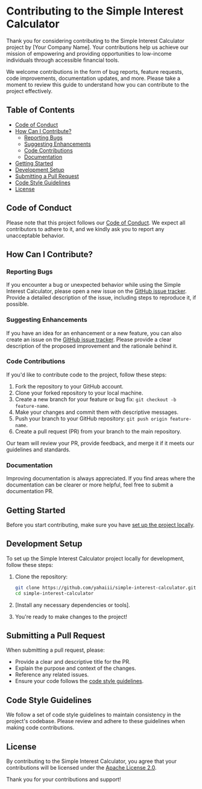# Contributing to the Simple Interest Calculator

Thank you for considering contributing to the Simple Interest Calculator project by [Your Company Name]. Your contributions help us achieve our mission of empowering and providing opportunities to low-income individuals through accessible financial tools.

We welcome contributions in the form of bug reports, feature requests, code improvements, documentation updates, and more. Please take a moment to review this guide to understand how you can contribute to the project effectively.

## Table of Contents

- [Code of Conduct](#code-of-conduct)
- [How Can I Contribute?](#how-can-i-contribute)
  - [Reporting Bugs](#reporting-bugs)
  - [Suggesting Enhancements](#suggesting-enhancements)
  - [Code Contributions](#code-contributions)
  - [Documentation](#documentation)
- [Getting Started](#getting-started)
- [Development Setup](#development-setup)
- [Submitting a Pull Request](#submitting-a-pull-request)
- [Code Style Guidelines](#code-style-guidelines)
- [License](#license)

## Code of Conduct

Please note that this project follows our [Code of Conduct](CODE_OF_CONDUCT.md). We expect all contributors to adhere to it, and we kindly ask you to report any unacceptable behavior.

## How Can I Contribute?

### Reporting Bugs

If you encounter a bug or unexpected behavior while using the Simple Interest Calculator, please open a new issue on the [GitHub issue tracker](https://github.com/yourusername/simple-interest-calculator/issues). Provide a detailed description of the issue, including steps to reproduce it, if possible.

### Suggesting Enhancements

If you have an idea for an enhancement or a new feature, you can also create an issue on the [GitHub issue tracker](https://github.com/yourusername/simple-interest-calculator/issues). Please provide a clear description of the proposed improvement and the rationale behind it.

### Code Contributions

If you'd like to contribute code to the project, follow these steps:

1. Fork the repository to your GitHub account.
2. Clone your forked repository to your local machine.
3. Create a new branch for your feature or bug fix: `git checkout -b feature-name`.
4. Make your changes and commit them with descriptive messages.
5. Push your branch to your GitHub repository: `git push origin feature-name`.
6. Create a pull request (PR) from your branch to the main repository.

Our team will review your PR, provide feedback, and merge it if it meets our guidelines and standards.

### Documentation

Improving documentation is always appreciated. If you find areas where the documentation can be clearer or more helpful, feel free to submit a documentation PR.

## Getting Started

Before you start contributing, make sure you have [set up the project locally](#development-setup).

## Development Setup

To set up the Simple Interest Calculator project locally for development, follow these steps:

1. Clone the repository:

   ```bash
   git clone https://github.com/yahaiii/simple-interest-calculator.git
   cd simple-interest-calculator
   ```

2.  [Install any necessary dependencies or tools].
3.  You're ready to make changes to the project!

## Submitting a Pull Request

When submitting a pull request, please:

*  Provide a clear and descriptive title for the PR.
*  Explain the purpose and context of the changes.
*  Reference any related issues.
*  Ensure your code follows the [code style guidelines](#code-style-guidelines).

## Code Style Guidelines

We follow a set of code style guidelines to maintain consistency in the project's codebase. Please review and adhere to these guidelines when making code contributions.

## License

By contributing to the Simple Interest Calculator, you agree that your contributions will be licensed under the [Apache License 2.0](CONTRIBUTING.md).

Thank you for your contributions and support!
